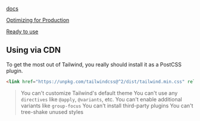 [docs](https://tailwindcss.com/docs)

[Optimizing for Production](https://tailwindcss.com/docs/optimizing-for-production)

[Ready to use](https://tailblocks.cc/)


## Using via CDN
To get the most out of Tailwind, you really should install it as a PostCSS plugin.
```html
<link href="https://unpkg.com/tailwindcss@^2/dist/tailwind.min.css" rel="stylesheet">
```
> You can't customize Tailwind's default theme
> You can't use any `directives` like `@apply`, `@variants`, etc.
> You can't enable additional variants like `group-focus`
> You can't install third-party plugins
> You can't tree-shake unused styles
